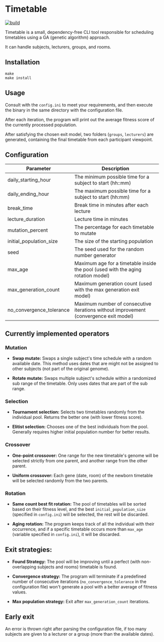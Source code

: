 # Timetable

[![build](https://github.com/LoremIPsummer/timetable/actions/workflows/build.yml/badge.svg)](https://github.com/LoremIPsummer/timetable/actions/workflows/build.yml)

Timetable is a small, dependency-free CLI tool responsible for scheduling timetables using a GA (genetic algorithm) approach.

It can handle subjects, lecturers, groups, and rooms.

## Installation

    make
    make install

## Usage

Consult with the `config.ini` to meet your requirements, and then execute the binary in the same directory with the configuration file.

After each iteration, the program will print out the average fitness score of the currently processed population.

After satisfying the chosen exit model, two folders (`groups`, `lecturers`) are generated, containing the final timetable from each participant viewpoint.

## Configuration

| Parameter                | Description                                                                           |
| ------------------------ | ------------------------------------------------------------------------------------- |
| daily_starting_hour      | The minimum possible time for a subject to start (hh::mm)                             |
| daily_ending_hour        | The maximum possible time for a subject to start (hh:mm)                              |
| break_time               | Break time in minutes after each lecture                                              |
| lecture_duration         | Lecture time in minutes                                                               |
| mutation_percent         | The percentage for each timetable to mutate                                           |
| initial_population_size  | The size of the starting population                                                   |
| seed                     | The seed used for the random number generator                                         |
| max_age                  | Maximum age for a timetable inside the pool (used with the aging rotation model)      |
| max_generation_count     | Maximum generation count (used with the max generation exit model)                    |
| no_convergence_tolerance | Maximum number of consecutive iterations without improvement (convergence exit model) |

## Currently implemented operators

### Mutation

- **Swap mutate:**
  Swaps a single subject's time schedule with a random available date. This method uses dates that are might not be assigned to other subjects (not part of the original genome).

- **Rotate mutate:**
  Swaps multiple subject's schedule within a randomized sub range of the timetable. Only uses dates that are part of the sub range.

### Selection

- **Tournament selection:**
  Selects two timetables randomly from the individual pool. Returns the better one (with lower fitness score).

- **Elitist selection:**
  Chooses one of the best individuals from the pool. Generally requires higher initial population number for better results.

### Crossover

- **One-point crossover:**
  One range for the new timetable's genome will be selected strictly from one parent, and another range from the other parent.

- **Uniform crossover:**
  Each gene (date, room) of the newborn timetable will be selected randomly from the two parents.

### Rotation

- **Same count best fit rotation:**
  The pool of timetables will be sorted based on their fitness level, and the best `initial_population_size` (specified in `config.ini`) will be selected, the rest will be discarded.

- **Aging rotation:**
  The program keeps track of all the individual with their occurrence, and if a specific timetable occurs more than `max_age` (variable specified in `config.ini`), it will be discarded.

## Exit strategies:

- **Found Strategy:**
  The pool will be improving until a perfect (with non-overlapping subjects and rooms) timetable is found.

- **Convergence strategy:**
  The program will terminate if a predefined number of consecutive iterations (`no_convergence_tolerance` in the configuration file) won't generate a pool with a better average of fitness values.

- **Max population strategy:**
  Exit after `max_generation_count` iterations.

## Early exit

An error is thrown right after parsing the configuration file, if too many subjects are given to a lecturer or a group (more than the available dates).
